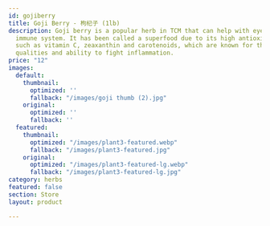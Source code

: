 ```yaml
---
id: gojiberry
title: Goji Berry - 枸杞子 (1lb)
description: Goji berry is a popular herb in TCM that can help with eyesight and the
  immune system. It has been called a superfood due to its high antioxidant levels,
  such as vitamin C, zeaxanthin and carotenoids, which are known for their immune-boosting
  qualities and ability to fight inflammation.
price: "12"
images:
  default:
    thumbnail:
      optimized: ''
      fallback: "/images/goji thumb (2).jpg"
    original:
      optimized: ''
      fallback: ''
  featured:
    thumbnail:
      optimized: "/images/plant3-featured.webp"
      fallback: "/images/plant3-featured.jpg"
    original:
      optimized: "/images/plant3-featured-lg.webp"
      fallback: "/images/plant3-featured-lg.jpg"
category: herbs
featured: false
section: Store
layout: product

---
```

